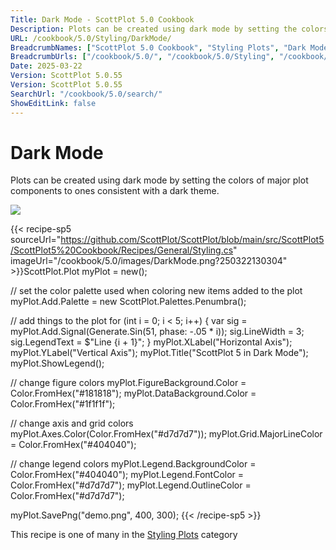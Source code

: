 ```yaml
---
Title: Dark Mode - ScottPlot 5.0 Cookbook
Description: Plots can be created using dark mode by setting the colors of major plot components to ones consistent with a dark theme.
URL: /cookbook/5.0/Styling/DarkMode/
BreadcrumbNames: ["ScottPlot 5.0 Cookbook", "Styling Plots", "Dark Mode"]
BreadcrumbUrls: ["/cookbook/5.0/", "/cookbook/5.0/Styling", "/cookbook/5.0/Styling/DarkMode"]
Date: 2025-03-22
Version: ScottPlot 5.0.55
Version: ScottPlot 5.0.55
SearchUrl: "/cookbook/5.0/search/"
ShowEditLink: false
---
```



<div class='d-flex align-items-center mt-5'>
<h1 class='me-2 text-dark my-0 border-0'>Dark Mode</h1>
</div>

Plots can be created using dark mode by setting the colors of major plot components to ones consistent with a dark theme.

[![](/cookbook/5.0/images/DarkMode.png?250322130304)](/cookbook/5.0/images/DarkMode.png?250322130304)

{{< recipe-sp5 sourceUrl="https://github.com/ScottPlot/ScottPlot/blob/main/src/ScottPlot5/ScottPlot5%20Cookbook/Recipes/General/Styling.cs" imageUrl="/cookbook/5.0/images/DarkMode.png?250322130304" >}}ScottPlot.Plot myPlot = new();

// set the color palette used when coloring new items added to the plot
myPlot.Add.Palette = new ScottPlot.Palettes.Penumbra();

// add things to the plot
for (int i = 0; i &lt; 5; i++)
{
    var sig = myPlot.Add.Signal(Generate.Sin(51, phase: -.05 * i));
    sig.LineWidth = 3;
    sig.LegendText = $"Line {i + 1}";
}
myPlot.XLabel("Horizontal Axis");
myPlot.YLabel("Vertical Axis");
myPlot.Title("ScottPlot 5 in Dark Mode");
myPlot.ShowLegend();

// change figure colors
myPlot.FigureBackground.Color = Color.FromHex("#181818");
myPlot.DataBackground.Color = Color.FromHex("#1f1f1f");

// change axis and grid colors
myPlot.Axes.Color(Color.FromHex("#d7d7d7"));
myPlot.Grid.MajorLineColor = Color.FromHex("#404040");

// change legend colors
myPlot.Legend.BackgroundColor = Color.FromHex("#404040");
myPlot.Legend.FontColor = Color.FromHex("#d7d7d7");
myPlot.Legend.OutlineColor = Color.FromHex("#d7d7d7");

myPlot.SavePng("demo.png", 400, 300);
{{< /recipe-sp5 >}}

<div class='my-5 text-center'>This recipe is one of many in the <a href='/cookbook/5.0/Styling'>Styling Plots</a> category</div>


